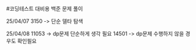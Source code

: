 #코딩테스트 대비용 백준 문제 풀이

25/04/07
3150 -> 단순 델타 탐색

25/04/08
11053 -> dp문제 단순하게 생각 필요
14501 -> dp문제 수행하지 않을 경우도 확인필요
